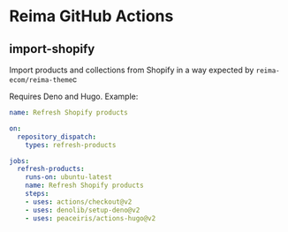 # Reima GitHub Actions

## import-shopify

Import products and collections from Shopify in a way expected by `reima-ecom/reima-theme`c

Requires Deno and Hugo. Example:

```yml
name: Refresh Shopify products

on:
  repository_dispatch:
    types: refresh-products

jobs:
  refresh-products:
    runs-on: ubuntu-latest
    name: Refresh Shopify products
    steps:
    - uses: actions/checkout@v2
    - uses: denolib/setup-deno@v2
    - uses: peaceiris/actions-hugo@v2
```
